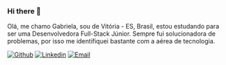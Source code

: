 ### Hi there 👋

Olá, me chamo Gabriela, sou de Vitória - ES, Brasil, estou estudando para ser uma Desenvolvedora Full-Stack Júnior.
Sempre fui solucionadora de problemas, por isso me identifiquei bastante com a aérea de tecnologia. 

[![Github](https://img.shields.io/badge/-Github-000?style=flat&logo=Github&logoColor=white)]( https://github.com/GLIMAMEISS)
[![Linkedin](https://img.shields.io/badge/-LinkedIn-blue?style=flat&logo=Linkedin&logoColor=white)](https://www.linkedin.com/in/gabriela-meiss-771a6b173/) 
[![Email](https://img.shields.io/badge/-Email-c14438?style=flat&logo=Gmail&logoColor=white&link=glimameiss@gmail.com)]( glimameiss@gmail.com)
<!--
**GLIMAMEISS/GLIMAMEISS** is a ✨ _special_ ✨ repository because its `README.md` (this file) appears on your GitHub profile.

Here are some ideas to get you started:

- 🔭 I’m currently working on ...
- 🌱 I’m currently learning ...
- 👯 I’m looking to collaborate on ...
- 🤔 I’m looking for help with ...
- 💬 Ask me about ...
- 📫 How to reach me: ...
- 😄 Pronouns: ...
- ⚡ Fun fact: ...
-->
